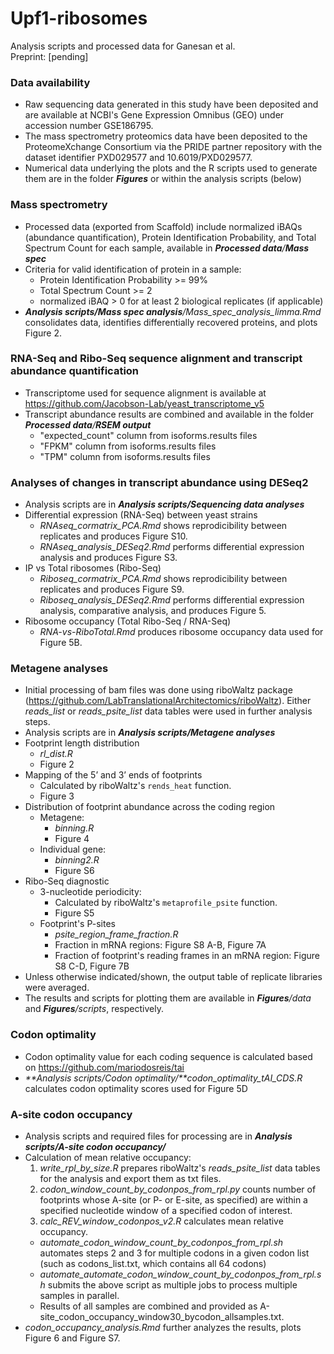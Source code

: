 # Upf1-ribosomes
 
Analysis scripts and processed data for Ganesan et al.<br/>
Preprint: [pending]

### Data availability
* Raw sequencing data generated in this study have been deposited and are available at NCBI's Gene Expression Omnibus (GEO) under accession number GSE186795.
* The mass spectrometry proteomics data have been deposited to the ProteomeXchange Consortium via the PRIDE partner repository with the dataset identifier PXD029577 and 10.6019/PXD029577.
* Numerical data underlying the plots and the R scripts used to generate them are in the folder _**Figures**_ or within the analysis scripts (below)

### Mass spectrometry
* Processed data (exported from Scaffold) include normalized iBAQs (abundance quantification), Protein Identification Probability, and Total Spectrum Count for each sample, available in _**Processed data**/**Mass spec**_
* Criteria for valid identification of protein in a sample:
	* Protein Identification Probability >= 99%
	* Total Spectrum Count >= 2
	* normalized iBAQ > 0 for at least 2 biological replicates (if applicable)
* _**Analysis scripts/Mass spec analysis**/Mass_spec_analysis_limma.Rmd_ consolidates data, identifies differentially recovered proteins, and plots Figure 2.

### RNA-Seq and Ribo-Seq sequence alignment and transcript abundance quantification
* Transcriptome used for sequence alignment is available at https://github.com/Jacobson-Lab/yeast_transcriptome_v5
* Transcript abundance results are combined and available in the folder _**Processed data**/**RSEM output**_
	* "expected_count" column from isoforms.results files
	* "FPKM" column from isoforms.results files
	* "TPM" column from isoforms.results files

### Analyses of changes in transcript abundance using DESeq2
* Analysis scripts are in _**Analysis scripts/Sequencing data analyses**_
* Differential expression (RNA-Seq) between yeast strains
  * _RNAseq_cormatrix_PCA.Rmd_ shows reprodicibility between replicates and produces Figure S10.
  * _RNAseq_analysis_DESeq2.Rmd_ performs differential expression analysis and produces Figure S3.
* IP vs Total ribosomes (Ribo-Seq)
  * _Riboseq_cormatrix_PCA.Rmd_ shows reprodicibility between replicates and produces Figure S9.
  * _Riboseq_analysis_DESeq2.Rmd_ performs differential expression analysis, comparative analysis, and produces Figure 5.
* Ribosome occupancy (Total Ribo-Seq / RNA-Seq)
	 * _RNA-vs-RiboTotal.Rmd_ produces ribosome occupancy data used for Figure 5B.

### Metagene analyses
* Initial processing of bam files was done using riboWaltz package (https://github.com/LabTranslationalArchitectomics/riboWaltz). Either _reads_list_ or _reads_psite_list_ data tables were used in further analysis steps. 
* Analysis scripts are in _**Analysis scripts/Metagene analyses**_
* Footprint length distribution
	* _rl_dist.R_
	* Figure 2
* Mapping of the 5’ and 3’ ends of footprints
	* Calculated by riboWaltz's `rends_heat` function. 
	* Figure 3
* Distribution of footprint abundance across the coding region
	* Metagene: 
		* _binning.R_
		* Figure 4
	* Individual gene:
		* _binning2.R_
		* Figure S6
* Ribo-Seq diagnostic
  * 3-nucleotide periodicity:
    * Calculated by riboWaltz's `metaprofile_psite` function.
    * Figure S5
  * Footprint's P-sites 
  	* _psite_region_frame_fraction.R_
  	* Fraction in mRNA regions: Figure S8 A-B, Figure 7A
  	* Fraction of footprint's reading frames in an mRNA region: Figure S8 C-D, Figure 7B
* Unless otherwise indicated/shown, the output table of replicate libraries were averaged. 
* The results and scripts for plotting them are available in _**Figures**/data_ and _**Figures**/scripts_, respectively.

### Codon optimality
* Codon optimality value for each coding sequence is calculated based on https://github.com/mariodosreis/tai
* _**Analysis scripts/Codon optimality/**codon_optimality_tAI_CDS.R_ calculates codon optimality scores used for Figure 5D

### A-site codon occupancy
* Analysis scripts and required files for processing are in _**Analysis scripts/A-site codon occupancy/**_
* Calculation of mean relative occupancy:
	1. _write_rpl_by_size.R_ prepares riboWaltz's _reads_psite_list_ data tables for the analysis and export them as txt files.
	2. _codon_window_count_by_codonpos_from_rpl.py_ counts number of footprints whose A-site (or P- or E-site, as specified) are within a specified nucleotide window of a specified codon of interest.
	3. _calc_REV_window_codonpos_v2.R_ calculates mean relative occupancy.
	* _automate_codon_window_count_by_codonpos_from_rpl.sh_ automates steps 2 and 3 for multiple codons in a given codon list (such as codons_list.txt, which contains all 64 codons)
	* _automate_automate_codon_window_count_by_codonpos_from_rpl.sh_ submits the above script as multiple jobs to process multiple samples in parallel.
	* Results of all samples are combined and provided as A-site_codon_occupancy_window30_bycodon_allsamples.txt.
* _codon_occupancy_analysis.Rmd_ further analyzes the results, plots Figure 6 and Figure S7.
